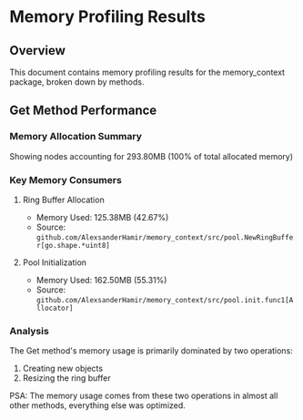 # Memory Profiling Results

## Overview

This document contains memory profiling results for the memory_context package, broken down by methods.

## Get Method Performance

### Memory Allocation Summary

Showing nodes accounting for 293.80MB (100% of total allocated memory)

### Key Memory Consumers

1. Ring Buffer Allocation

   - Memory Used: 125.38MB (42.67%)
   - Source: `github.com/AlexsanderHamir/memory_context/src/pool.NewRingBuffer[go.shape.*uint8]`

2. Pool Initialization
   - Memory Used: 162.50MB (55.31%)
   - Source: `github.com/AlexsanderHamir/memory_context/src/pool.init.func1[Allocator]`

### Analysis

The Get method's memory usage is primarily dominated by two operations:

1. Creating new objects
2. Resizing the ring buffer

PSA: The memory usage comes from these two operations in almost all other methods, everything else was optimized.
